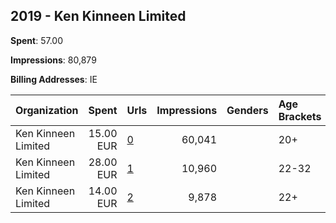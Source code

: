## 2019 - Ken Kinneen Limited 
**Spent**: 57.00

**Impressions**: 80,879

**Billing Addresses**: IE

|Organization|Spent|Urls|Impressions|Genders|Age Brackets|Country Codes|
|:---|---:|:---|---:|:---|:---|:---|
|Ken Kinneen Limited|15.00 EUR|[0](https://www.snap.com/political-ads/asset/6cab81d7aad155cc0e2a9555ce8f199a6f56901d3235ae4d70001bf38dd419a8?mediaType=mp4)|60,041||20+|united kingdom|
|Ken Kinneen Limited|28.00 EUR|[1](https://www.snap.com/political-ads/asset/6cab81d7aad155cc0e2a9555ce8f199a6f56901d3235ae4d70001bf38dd419a8?mediaType=mp4)|10,960||22-32|norway|
|Ken Kinneen Limited|14.00 EUR|[2](https://www.snap.com/political-ads/asset/a5698b49893c324857f19492d154dab35b2604b14947bbe57b16537ae9d54b08?mediaType=mp4)|9,878||22+|united kingdom|
